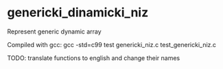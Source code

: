 # genericki_dinamicki_niz

Represent generic dynamic array

Compiled with gcc:
  gcc -std=c99 test genericki_niz.c test_genericki_niz.c
  
TODO:
  translate functions to english and change their names
